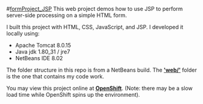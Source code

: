 #[formProject_JSP](http://jspformproject-accjavabridges.rhcloud.com/about.html)
This web project demos how to use JSP to perform server-side processing on a simple HTML form.

I built this project with HTML, CSS, JavaScript, and JSP. I developed it locally using: 
- Apache Tomcat 8.0.15
- Java jdk 1.80_31 / jre7
- NetBeans IDE 8.02 

The folder structure in this repo is from a NetBeans build. The **['web/'](web/)** folder is the one that contains my code work. 

You may view this project online at **[OpenShift](http://jspformproject-accjavabridges.rhcloud.com/about.html)**.
(Note: there may be a slow load time while OpenShift spins up the environment).
